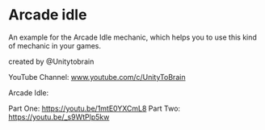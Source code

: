 # Arcade idle
 An example for the Arcade Idle mechanic, which helps you to use this kind of mechanic in your games.
 
 created by @Unitytobrain
 
 YouTube Channel:
 www.youtube.com/c/UnityToBrain
 
 Arcade Idle:
 
 Part One: https://youtu.be/1mtE0YXCmL8
 Part Two: https://youtu.be/_s9WtPlp5kw
 
